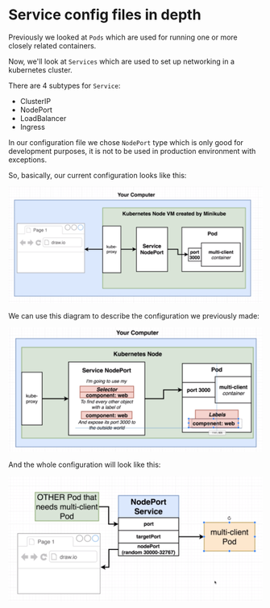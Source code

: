 # Service config files in depth

Previously we looked at `Pods` which are used for running one or more closely related containers.

Now, we'll look at `Services` which are used to set up networking in a kubernetes cluster.

There are 4 subtypes for `Service`:
- ClusterIP
- NodePort
- LoadBalancer
- Ingress

In our configuration file we chose `NodePort` type which is only good for development purposes, it is not to be used in production environment with exceptions.

So, basically, our current configuration looks like this:

![](../../images/2019-03-17-15-29-36.png)

We can use this diagram to describe the configuration we previously made:

![](../../images/2019-03-17-15-32-06.png)

And the whole configuration will look like this:

![](../../images/2019-03-17-15-37-11.png)